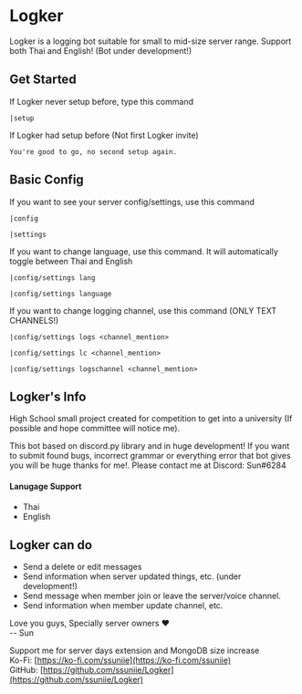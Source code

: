 # Logker
Logker is a logging bot suitable for small to mid-size server range. Support both Thai and English! (Bot under development!)

## Get Started
If Logker never setup before, type this command
```
|setup
```
If Logker had setup before (Not first Logker invite)
```
You're good to go, no second setup again.
```

## Basic Config
If you want to see your server config/settings, use this command
```
|config
```
```
|settings
```
If you want to change language, use this command. It will automatically toggle between Thai and English
```
|config/settings lang
```
```
|config/settings language
```
If you want to change logging channel, use this command (ONLY TEXT CHANNELS!)
```
|config/settings logs <channel_mention>
```
```
|config/settings lc <channel_mention>
```
```
|config/settings logschannel <channel_mention>
```

## Logker's Info
High School small project created for competition to get into a university (If possible and hope committee will notice me).

This bot based on discord.py library and in huge development! If you want to submit found bugs,  incorrect grammar or everything error that bot gives you will be huge thanks for me!. Please contact me at Discord: Sun#6284

#### Lanugage Support
- Thai
- English

## Logker can do
- Send a delete or edit messages
- Send information when server updated things, etc. (under development!)
- Send message when member join or leave the server/voice channel.
- Send information when member update channel, etc.

Love you guys, Specially server owners ❤
<br>-- Sun

Support me for server days extension and MongoDB size increase
<br>Ko-Fi: [https://ko-fi.com/ssuniie](https://ko-fi.com/ssuniie)
<br>GitHub: [https://github.com/ssuniie/Logker](https://github.com/ssuniie/Logker)
